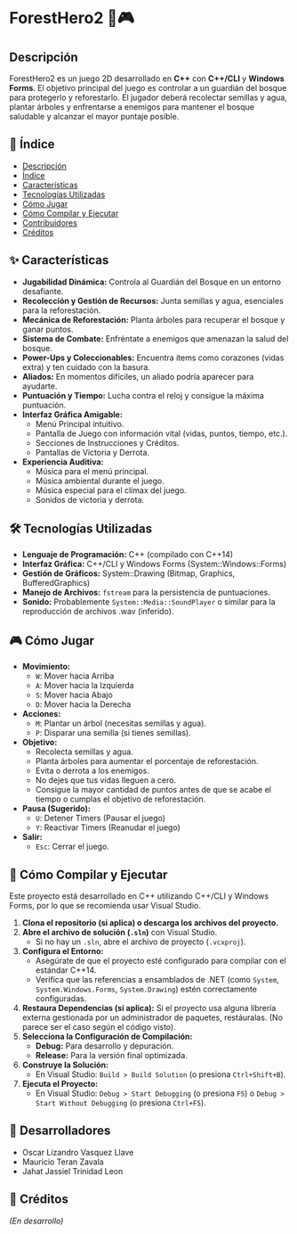 ﻿# ForestHero2 🌲🎮

## Descripción

ForestHero2 es un juego 2D desarrollado en **C++** con **C++/CLI** y **Windows Forms**. El objetivo principal del juego es controlar a un guardián del bosque para protegerlo y reforestarlo. El jugador deberá recolectar semillas y agua, plantar árboles y enfrentarse a enemigos para mantener el bosque saludable y alcanzar el mayor puntaje posible.

## 📜 Índice

*   [Descripción](#descripción)
*   [Índice](#-índice)
*   [Características](#-características)
*   [Tecnologías Utilizadas](#-tecnologías-utilizadas)
*   [Cómo Jugar](#-cómo-jugar)
*   [Cómo Compilar y Ejecutar](#-cómo-compilar-y-ejecutar)
*   [Contribuidores](#-contribuidores)
*   [Créditos](#-créditos)

## ✨ Características

*   **Jugabilidad Dinámica:** Controla al Guardián del Bosque en un entorno desafiante.
*   **Recolección y Gestión de Recursos:** Junta semillas y agua, esenciales para la reforestación.
*   **Mecánica de Reforestación:** Planta árboles para recuperar el bosque y ganar puntos.
*   **Sistema de Combate:** Enfréntate a enemigos que amenazan la salud del bosque.
*   **Power-Ups y Coleccionables:** Encuentra ítems como corazones (vidas extra) y ten cuidado con la basura.
*   **Aliados:** En momentos difíciles, un aliado podría aparecer para ayudarte.
*   **Puntuación y Tiempo:** Lucha contra el reloj y consigue la máxima puntuación.
*   **Interfaz Gráfica Amigable:**
    *   Menú Principal intuitivo.
    *   Pantalla de Juego con información vital (vidas, puntos, tiempo, etc.).
    *   Secciones de Instrucciones y Créditos.
    *   Pantallas de Victoria y Derrota.
*   **Experiencia Auditiva:**
    *   Música para el menú principal.
    *   Música ambiental durante el juego.
    *   Música especial para el clímax del juego.
    *   Sonidos de victoria y derrota.

## 🛠️ Tecnologías Utilizadas

*   **Lenguaje de Programación:** C++ (compilado con C++14)
*   **Interfaz Gráfica:** C++/CLI y Windows Forms (System::Windows::Forms)
*   **Gestión de Gráficos:** System::Drawing (Bitmap, Graphics, BufferedGraphics)
*   **Manejo de Archivos:** `fstream` para la persistencia de puntuaciones.
*   **Sonido:** Probablemente `System::Media::SoundPlayer` o similar para la reproducción de archivos .wav (inferido).

## 🎮 Cómo Jugar

*   **Movimiento:**
    *   `W`: Mover hacia Arriba
    *   `A`: Mover hacia la Izquierda
    *   `S`: Mover hacia Abajo
    *   `D`: Mover hacia la Derecha
*   **Acciones:**
    *   `M`: Plantar un árbol (necesitas semillas y agua).
    *   `P`: Disparar una semilla (si tienes semillas).
*   **Objetivo:**
    *   Recolecta semillas y agua.
    *   Planta árboles para aumentar el porcentaje de reforestación.
    *   Evita o derrota a los enemigos.
    *   No dejes que tus vidas lleguen a cero.
    *   Consigue la mayor cantidad de puntos antes de que se acabe el tiempo o cumplas el objetivo de reforestación.
*   **Pausa (Sugerido):**
    *   `U`: Detener Timers (Pausar el juego)
    *   `Y`: Reactivar Timers (Reanudar el juego)
*   **Salir:**
    *   `Esc`: Cerrar el juego.

## 🚀 Cómo Compilar y Ejecutar

Este proyecto está desarrollado en C++ utilizando C++/CLI y Windows Forms, por lo que se recomienda usar Visual Studio.

1.  **Clona el repositorio (si aplica) o descarga los archivos del proyecto.**
2.  **Abre el archivo de solución (`.sln`)** con Visual Studio.
    *   Si no hay un `.sln`, abre el archivo de proyecto (`.vcxproj`).
3.  **Configura el Entorno:**
    *   Asegúrate de que el proyecto esté configurado para compilar con el estándar C++14.
    *   Verifica que las referencias a ensamblados de .NET (como `System`, `System.Windows.Forms`, `System.Drawing`) estén correctamente configuradas.
4.  **Restaura Dependencias (si aplica):** Si el proyecto usa alguna librería externa gestionada por un administrador de paquetes, restáuralas. (No parece ser el caso según el código visto).
5.  **Selecciona la Configuración de Compilación:**
    *   **Debug:** Para desarrollo y depuración.
    *   **Release:** Para la versión final optimizada.
6.  **Construye la Solución:**
    *   En Visual Studio: `Build > Build Solution` (o presiona `Ctrl+Shift+B`).
7.  **Ejecuta el Proyecto:**
    *   En Visual Studio: `Debug > Start Debugging` (o presiona `F5`) o `Debug > Start Without Debugging` (o presiona `Ctrl+F5`).

## 👥 Desarrolladores 

-  Oscar Lizandro Vasquez Llave
-  Mauricio Teran Zavala
-  Jahat Jassiel Trinidad Leon 

## 🙏 Créditos

*(En desarrollo)*
